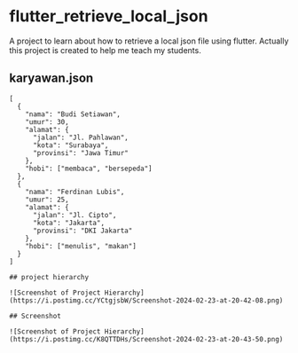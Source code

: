# flutter_retrieve_local_json
 A project to learn about how to retrieve a local json file using flutter. Actually this project is created to help me teach my students.

## karyawan.json

```flutter
[
  {
    "nama": "Budi Setiawan",
    "umur": 30,
    "alamat": {
      "jalan": "Jl. Pahlawan",
      "kota": "Surabaya",
      "provinsi": "Jawa Timur"
    },
    "hobi": ["membaca", "bersepeda"]
  },
  {
    "nama": "Ferdinan Lubis",
    "umur": 25,
    "alamat": {
      "jalan": "Jl. Cipto",
      "kota": "Jakarta",
      "provinsi": "DKI Jakarta"
    },
    "hobi": ["menulis", "makan"]
  }
]

## project hierarchy

![Screenshot of Project Hierarchy](https://i.postimg.cc/YCtgjsbW/Screenshot-2024-02-23-at-20-42-08.png)

## Screenshot

![Screenshot of Project Hierarchy](https://i.postimg.cc/K8QTTDHs/Screenshot-2024-02-23-at-20-43-50.png)


